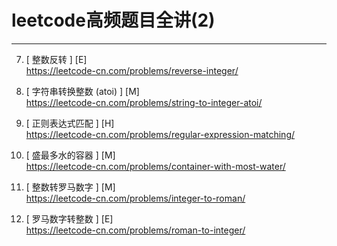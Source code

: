# leetcode高频题目全讲(2)

---


7. [ 整数反转 ] [E]  
https://leetcode-cn.com/problems/reverse-integer/

8. [ 字符串转换整数 (atoi) ] [M]  
https://leetcode-cn.com/problems/string-to-integer-atoi/

10. [ 正则表达式匹配 ] [H]  
https://leetcode-cn.com/problems/regular-expression-matching/

11. [ 盛最多水的容器 ] [M]  
https://leetcode-cn.com/problems/container-with-most-water/

12. [ 整数转罗马数字 ] [M]  
https://leetcode-cn.com/problems/integer-to-roman/

13. [ 罗马数字转整数 ] [E]  
https://leetcode-cn.com/problems/roman-to-integer/

